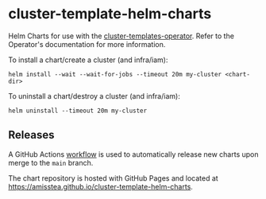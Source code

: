 # cluster-template-helm-charts
Helm Charts for use with the
[cluster-templates-operator](https://github.com/stolostron/cluster-templates-operator/).
Refer to the Operator's documentation for more information.

To install a chart/create a cluster (and infra/iam):

```shell
helm install --wait --wait-for-jobs --timeout 20m my-cluster <chart-dir>
```

To uninstall a chart/destroy a cluster (and infra/iam):

```shell
helm uninstall --timeout 20m my-cluster
```

## Releases

A GitHub Actions [workflow](.github/workflows/release.yaml) is used to automatically release new charts upon merge to the `main`
branch.

The chart repository is hosted with GitHub Pages and located at https://amisstea.github.io/cluster-template-helm-charts.
